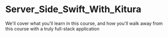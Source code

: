 # Server_Side_Swift_With_Kitura
We'll cover what you'll learn in this course, and how you'll walk away from this course with a truly full-stack application
